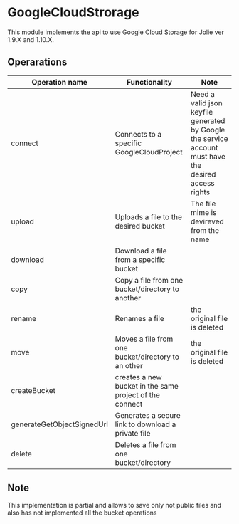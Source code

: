 # GoogleCloudStrorage

This module implements the api to use Google Cloud Storage  for Jolie ver 1.9.X and 1.10.X.

## Operarations 

|Operation name | Functionality | Note |
|---------------|---------------|------|
| connect| Connects to a specific GoogleCloudProject | Need a valid json keyfile generated by Google the service account must have the desired access rights| 
| upload | Uploads a file to the desired bucket| The file mime is devireved from the name |
| download | Download a file from a specific bucket ||
| copy | Copy a file from one bucket/directory to another ||
| rename | Renames a file |the original file is deleted|
| move | Moves a file from one bucket/directory to an other |the original file is deleted|
| createBucket | creates a new bucket in the same project of the connect ||
| generateGetObjectSignedUrl | Generates a secure link to download a private file ||
| delete | Deletes a file from one bucket/directory ||


## Note
This implementation is partial and allows to save only not public files and also has not implemented all the bucket operations 
